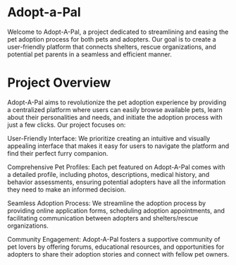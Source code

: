 # Adopt-a-Pal
Welcome to Adopt-A-Pal, a project dedicated to streamlining and easing the pet adoption process for both pets and adopters. Our goal is to create a user-friendly platform that connects shelters, rescue organizations, and potential pet parents in a seamless and efficient manner.

# Project Overview
Adopt-A-Pal aims to revolutionize the pet adoption experience by providing a centralized platform where users can easily browse available pets, learn about their personalities and needs, and initiate the adoption process with just a few clicks. Our project focuses on:

User-Friendly Interface: We prioritize creating an intuitive and visually appealing interface that makes it easy for users to navigate the platform and find their perfect furry companion.

Comprehensive Pet Profiles: Each pet featured on Adopt-A-Pal comes with a detailed profile, including photos, descriptions, medical history, and behavior assessments, ensuring potential adopters have all the information they need to make an informed decision.

Seamless Adoption Process: We streamline the adoption process by providing online application forms, scheduling adoption appointments, and facilitating communication between adopters and shelters/rescue organizations.

Community Engagement: Adopt-A-Pal fosters a supportive community of pet lovers by offering forums, educational resources, and opportunities for adopters to share their adoption stories and connect with fellow pet owners.
